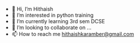 - 👋 Hi, I’m Hithaish
- 👀 I’m interested in python training
- 🌱 I’m currently learning 3rd sem DCSE
- 💞️ I’m looking to collaborate on ...
- 📫 How to reach me hithaishkaramber@gmail.com

<!---
163CS19013/163CS19013 is a ✨ special ✨ repository because its `README.md` (this file) appears on your GitHub profile.
You can click the Preview link to take a look at your changes.
--->
